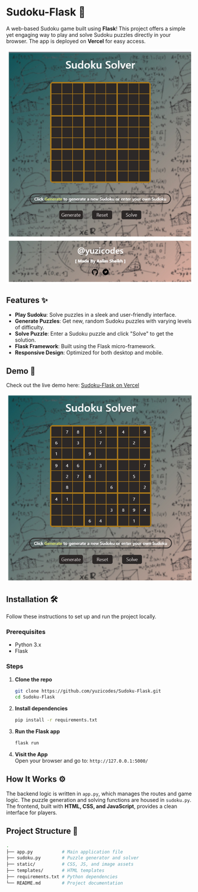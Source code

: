 # Sudoku-Flask 🎲

A web-based Sudoku game built using **Flask**! This project offers a simple yet engaging way to play and solve Sudoku puzzles directly in your browser. The app is deployed on **Vercel** for easy access.

![Sudoku Preview](./preview/preview.jpeg)

## Features ✨
- **Play Sudoku**: Solve puzzles in a sleek and user-friendly interface.
- **Generate Puzzles**: Get new, random Sudoku puzzles with varying levels of difficulty.
- **Solve Puzzle**: Enter a Sudoku puzzle and click "Solve" to get the solution.
- **Flask Framework**: Built using the Flask micro-framework.
- **Responsive Design**: Optimized for both desktop and mobile.

## Demo 🚀
Check out the live demo here: [Sudoku-Flask on Vercel](https://sudoku-flask.vercel.app/)

![Sudoku Game Screenshot](./preview/generated.jpeg)

## Installation 🛠

Follow these instructions to set up and run the project locally.

### Prerequisites
- Python 3.x
- Flask

### Steps

1. **Clone the repo**
    ```bash
    git clone https://github.com/yuzicodes/Sudoku-Flask.git
    cd Sudoku-Flask
    ```

2. **Install dependencies**
    ```bash
    pip install -r requirements.txt
    ```

3. **Run the Flask app**
    ```bash
    flask run
    ```

4. **Visit the App**  
   Open your browser and go to: `http://127.0.0.1:5000/`

## How It Works ⚙️
The backend logic is written in `app.py`, which manages the routes and game logic. The puzzle generation and solving functions are housed in `sudoku.py`. The frontend, built with **HTML, CSS, and JavaScript**, provides a clean interface for players.

## Project Structure 📂
```bash
.
├── app.py           # Main application file
├── sudoku.py        # Puzzle generator and solver
├── static/          # CSS, JS, and image assets
├── templates/       # HTML templates
├── requirements.txt # Python dependencies
└── README.md        # Project documentation
